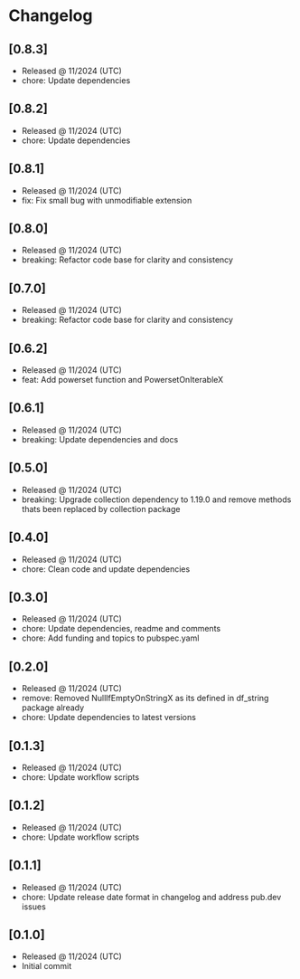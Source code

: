 # Changelog

## [0.8.3]

- Released @ 11/2024 (UTC)
- chore: Update dependencies

## [0.8.2]

- Released @ 11/2024 (UTC)
- chore: Update dependencies

## [0.8.1]

- Released @ 11/2024 (UTC)
- fix: Fix small bug with unmodifiable extension

## [0.8.0]

- Released @ 11/2024 (UTC)
- breaking: Refactor code base for clarity and consistency

## [0.7.0]

- Released @ 11/2024 (UTC)
- breaking: Refactor code base for clarity and consistency

## [0.6.2]

- Released @ 11/2024 (UTC)
- feat: Add powerset function and PowersetOnIterableX

## [0.6.1]

- Released @ 11/2024 (UTC)
- breaking: Update dependencies and docs

## [0.5.0]

- Released @ 11/2024 (UTC)
- breaking: Upgrade collection dependency to 1.19.0 and remove methods thats been replaced by collection package

## [0.4.0]

- Released @ 11/2024 (UTC)
- chore: Clean code and update dependencies

## [0.3.0]

- Released @ 11/2024 (UTC)
- chore: Update dependencies, readme and comments
- chore: Add funding and topics to pubspec.yaml

## [0.2.0]

- Released @ 11/2024 (UTC)
- remove: Removed NullIfEmptyOnStringX as its defined in df_string package already
- chore: Update dependencies to latest versions

## [0.1.3]

- Released @ 11/2024 (UTC)
- chore: Update workflow scripts

## [0.1.2]

- Released @ 11/2024 (UTC)
- chore: Update workflow scripts

## [0.1.1]

- Released @ 11/2024 (UTC)
- chore: Update release date format in changelog and address pub.dev issues

## [0.1.0]

- Released @ 11/2024 (UTC)
- Initial commit
